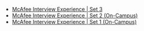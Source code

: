 - [McAfee Interview Experience | Set 3](https://www.geeksforgeeks.org/mcafee-interview-experience-set-3/)
- [McAfee Interview Experience | Set 2 (On-Campus)](https://www.geeksforgeeks.org/mcafee-interview-experience-set-2-on-campus/)
- [McAfee Interview Experience | Set 1 (On-Campus)](https://www.geeksforgeeks.org/mcafee-interview-experience-set-1-campus/)
